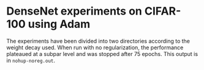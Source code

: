 # DenseNet experiments on CIFAR-100 using Adam
The experiments have been divided into two directories according to the weight decay used. When run with no regularization, the performance plateaued at a subpar level and was stopped after 75 epochs. This output is in `nohup-noreg.out`.
